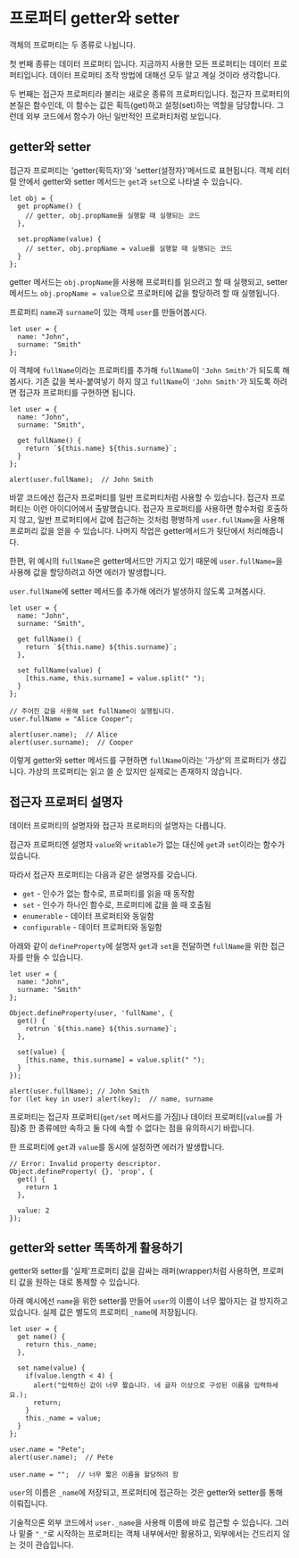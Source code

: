 # 프로퍼티 getter와 setter

객체의 프로퍼티는 두 종류로 나뉩니다.   
   
첫 번째 종류는 데이터 프로퍼티 입니다. 지금까지 사용한 모든 프로퍼티는 데이터 프로퍼티입니다. 데이터 프로퍼티 조작 방법에 대해선 모두 알고 계실 것이라 생각합니다.   
   
두 번째는 접근자 프로퍼티라 불리는 새로운 종류의 프로퍼티입니다. 접근자 프로퍼티의 본질은 함수인데, 이 함수는 값은 획득(get)하고 설정(set)하는 역할을 담당합니다. 그런데 외부 코드에서 함수가 아닌 일반적인 프로퍼티처럼 보입니다.



## getter와  setter

접근자 프로퍼티는 'getter(획득자)'와 'setter(설정자)'메서드로 표현됩니다. 객체 리터럴 안에서 getter와 setter 메서드는 `get`과 `set`으로 나타낼 수 있습니다.   
```
let obj = {
  get propName() {
    // getter, obj.propName을 실행할 때 실행되는 코드
  },

  set.propName(value) {
    // setter, obj.propName = value를 실행할 때 실행되는 코드
  }
};
```
getter 메서드는 `obj.propName`을 사용해 프로퍼티를 읽으려고 할 때 실행되고, setter 메서드느 `obj.propName = value`으로 프로퍼티에 값을 할당하려 할 때 실행됩니다.   
   
프로퍼티 `name`과 `surname`이 있는 객체 `user`를 만들어봅시다.   
```
let user = {
  name: "John",
  surname: "Smith"
};
```
이 객체에 `fullName`이라는 프로퍼티를 추가해 `fullName`이 `'John Smith'`가 되도록 해봅시다. 기존 값을 복사-붙여넣기 하지 않고 `fullName`이 `'John Smith'`가 되도록 하려면 접근자 프로퍼티를 구현하면 됩니다.   
```
let user = {
  name: "John",
  surname: "Smith",

  get fullName() {
    return `${this.name} ${this.surname}`;
  }
};

alert(user.fullName);  // John Smith
```
바깥 코드에선 접근자 프로퍼티를 일반 프로퍼티처럼 사용할 수 있습니다. 접근자 프로퍼티는 이런 아이디어에서 출발했습니다. 접근자 프로퍼티를 사용하면 함수처럼 호출하지 않고, 일반 프로퍼티에서 값에 접근하는 것처럼 평벙하게 `user.fullName`을 사용해 프로퍼리 값을 얻을 수 있습니다. 나머지 작업은 getter메서드가 뒷단에서 처리해줍니다.   
   
한편, 위 예시의 `fullName`은 getter메서드만 가지고 있기 때문에 `user.fullName=`을 사용해 값을 할당하려고 하면 에러가 발생합니다.   
   
`user.fullName`에 setter 메서드를 추가해 에러가 발생하지 않도록 고쳐봅시다.
```
let user = {
  name: "John",
  surname: "Smith",

  get fullName() {
    return `${this.name} ${this.surname}`;
  },

  set fullName(value) {
    [this.name, this.surname] = value.split(" ");
  }
};

// 주어진 값을 사용해 set fullName이 실행됩니다.
user.fullName = "Alice Cooper";

alert(user.name);  // Alice
alert(user.surname);  // Cooper
```
이렇게 getter와 setter 메서드를 구현하면 `fullName`이라는 '가상'의 프로퍼티가 생깁니다. 가상의 프로퍼티는 읽고 쓸 순 있지만 실제로는 존재하지 않습니다.



## 접근자 프로퍼티 설명자

데이터 프로퍼티의 설명자와 접근자 프로퍼티의 설명자는 다릅니다.   
   
접근자 프로퍼티엔 설명자 `value`와  `writable`가 없는 대신에 `get`과 `set`이라는 함수가 있습니다.   
   
따라서 접근자 프로퍼티는 다음과 같은 설명자를 갖습니다.   

- `get` - 인수가 없는 함수로, 프로퍼티를 읽을 때 동작함
- `set` - 인수가 하나인 함수로, 프로퍼티에 값을 쓸 때 호출됨
- `enumerable` - 데이터 프로퍼티와 동일함
- `configurable` - 데이터 프로퍼티와 동일함

아래와 같이 `defineProperty`에 설명자 `get`과 `set`을 전달하면 `fullName`을 위한 접근자를 만들 수 있습니다.   
```
let user = {
  name: "John",
  surname: "Smith"
};

Object.defineProperty(user, 'fullName', {
  get() {
    retrun `${this.name} ${this.surname}`;
  },

  set(value) {
    [this.name, this.surname] = value.split(" ");
  }
});

alert(user.fullName); // John Smith
for (let key in user) alert(key);  // name, surname
```
프로퍼티는 접근자 프로퍼티(`get/set` 메서드를 가짐)나 데이터 프로퍼티(`value`를 가짐)중 한 종류에만 속하고 둘 다에 속할 수 없다는 점을 유의하시기 바랍니다.   
   
한 프로퍼티에 `get`과 `value`를 동시에 설정하면 에러가 발생합니다.
```
// Error: Invalid property descriptor.
Object.defineProperty( {}, 'prop', {
  get() {
    return 1
  },

  value: 2
});
```



## getter와  setter 똑똑하게 활용하기

getter와 setter를 '실제'프로퍼티 값을 감싸는 래퍼(wrapper)처럼 사용하면, 프로퍼티 값을 원하는 대로 통제할 수 있습니다.   
   
아래 예시에선 `name`을 위한 setter를 만들어 `user`의 이름이 너무 짧아지는 걸 방지하고 있습니다. 실제 값은 별도의 프로퍼티 `_name`에 저장됩니다.   

```
let user = {
  get name() {
    return this._name;
  },

  set name(value) {
    if(value.length < 4) {
      alert("입력하신 값이 너무 짧습니다. 네 글자 이상으로 구성된 이름을 입력하세요.);
      return;
    }
    this._name = value;
  }
};

user.name = "Pete";
alert(user.name);  // Pete

user.name = "";  // 너무 짧은 이름을 할당하려 함
```
`user`의 이름은 `_name`에 저장되고, 프로퍼티에 접근하는 것은 getter와  setter를 통해 이뤄집니다.   
   
기술적으론 외부 코드에서 `user._name`을 사용해 이름에 바로 접근할 수 있습니다. 그러나 밑줄 `"_"`로 시작하는 프로퍼티는 객체 내부에서만 활용하고, 외부에서는 건드리지 않는 것이 관습입니다.
